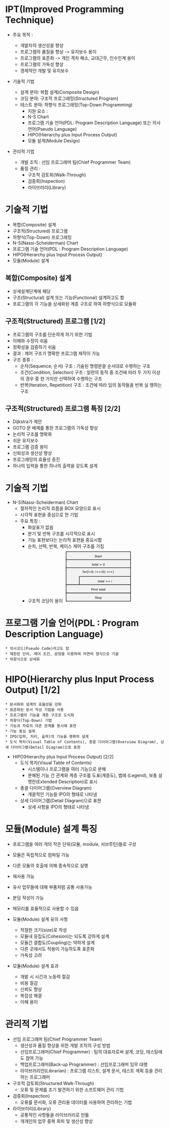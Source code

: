 # IPT(Improved Programming Technique)
* 주요 목적 :
    * 개발자의 생산성을 향상
    * 프로그램의 품질을 향상 -> 유지보수 용이
    * 프로그램의 표준화 -> 개인 격차 해소, 교대근무, 인수인계 용이
    * 프로그램의 가독성 향상
    * 경제적인 개발 및 유지보수

* 기술적 기법
    * 설계 분야: 복합 설계(Composite Design)
    * 코딩 분야: 구조적 프로그래밍(Structured Program)
    * 테스트 분야: 하향식 프로그래밍(Top-Down Programming)
        * 지원 요소 :
        * N-S Chart
        * 프로그램 기술 언어(PDL: Program Description Language) 또는 의사 언어(Pseudo Language)
        * HIPO(Hierarchy plus Input Process Output)
        * 모듈 설계(Module Design)
* 관리적 기법
    * 개발 조직 : 선임 프로그래머 팀(Chief Programmer Team)
    * 품질 관리 :
        * 구조적 검토회(Walk-Through)
        * 검증회(Inspection)
        * 라이브러리(Library)
# 기술적 기법
* 복합(Composite) 설계
* 구조적(Structured) 프로그램
* 하향식(Top-Down) 프로그래밍
* N-S(Nassi-Scheiderman) Chart
* 프로그램 기술 언어(PDL : Program Description Language)
* HIPO(Hierarchy plus Input Process Output)
* 모듈(Module) 설계


## 복합(Composite) 설계
* 상세설계단계에 해당
* 구조(Structural) 설계 또는 기능(Functional) 설계하고도 함
* 프로그램의 각 기능을 상세화된 계층 구조로 하여 하향식으로 모듈화

## 구조적(Structured) 프로그램 [1/2]
* 프로그램의 구조를 단순하게 하기 위한 기법
* 이해와 수정이 쉬움
* 정확성을 검증하기 쉬움
* 결과 : 제어 구조가 명확한 프로그램 제작이 가능
* 구조 종류 :
    * 순차(Sequence, 순서) 구조 : 기술된 명령문을 순서대로 수행하는 구조
    * 조건(Condition, Selection) 구조 : 일련의 동작 중 조건에 따라 두 가지 이상의 경우 중 한 가지만 선택하여 수행하는 구조
    * 반복(Iteration, Repetition) 구조 : 조건에 따라 임의 동작들을 반복 실 행하는 구조

## 구조적(Structured) 프로그램 특징 [2/2]
* Dijkstra가 제안
* GOTO 문 배제를 통한 프로그램의 가독성 향상
* 논리적 구조를 명확화
* 쉬운 유지보수
* 프로그램 검증 용이
* 신뢰성과 생산성 향상
* 프로그래밍의 효율성 증진
* 하나의 입력을 통한 하나의 출력을 갖도록 설계

# 기술적 기법
* N-S(Nassi-Scheiderman) Chart
    * 절차적인 논리적 흐름을 BOX 모양으로 표시
    * 시각적 표현을 중심으로 한 기법
    * 주요 특징 :
        * 화살표가 없음
        * 분기 및 반복 구조를 시각적으로 표시
        * 기능 표현보다는 논리적 표현을 중요시함
        * 순차, 선택, 반복, 케이스 제어 구조를 가짐
        * 구조적 코딩이 용이
![ns](./img/ns.png)

# 프로그램 기술 언어(PDL : Program Description Language)
    * 의사코드(Pseudo Code)라고도 함
    * 제한된 단어, 제어 조건, 문장을 이용하여 자연어 형식으로 기술
    * 하향식으로 상세화

# HIPO(Hierarchy plus Input Process Output) [1/2]
    * 문서화와 설계의 효율성을 강화
    * 표준화된 문서 작성 기법을 사용
    * 프로그램의 기능을 계층 구조로 도식화
    * 하향식(Top-Down) 기법
    * 기능과 자료의 의존 관계를 동시에 표현
    * 기능 중심 설계
    * IPO(입력, 처리, 출력)의 기능을 명확히 설계
    * 도식 목차(Visual Table of Contents), 총괄 다이어그램(Overview Diagram), 상세 다이어그램(Detail Diagram)으로 표현

* HIPO(Hierarchy plus Input Process Output) [2/2]
    * 도식 목차(Visual Table of Contents)
        * 시스템이나 프로그램을 여러 기능으로 분해
        * 분해된 기능 간 관계와 계층 구조를 도표(계층도), 범례 (Legend), 보충 설명란(Extended Description)로 표시
    * 총괄 다이어그램(Overview Diagram)
        * 개괄적인 기능을 IPO의 형태로 나타냄
    * 상세 다이어그램(Detail Diagram)으로 표현
        * 상세 사항을 IPO의 형태로 나타냄

# 모듈(Module) 설계 특징
* 프로그램을 여러 개의 작은 단위(모듈, module, 서브루틴)들로 구성
* 모듈은 독립적으로 컴파일 가능
* 다른 모듈의 호출에 의해 종속적으로 실행
* 재사용 가능
* 유사 업무들에 대해 부품처럼 공통 사용가능
* 분담 작성이 가능
* 메모리를 효율적으로 사용할 수 있음

* 모듈(Module) 설계 유의 사항
    * 적절한 크기(size)로 작성
    * 모듈내 응집도(Cohesion)는 되도록 강하게 설계
    * 모듈간 결합도(Coupling)는 약하게 설계
    * 다른 곳에서도 적용이 가능하도록 표준화
    * 가독성 고려

* 모듈(Module) 설계 효과
    * 개발 시 시간과 노동력 절감
    * 비용 절감
    * 신뢰도 향상
    * 복잡성 해결
    * 이해 용이

# 관리적 기법
* 선임 프로그래머 팀(Chief Programmer Team)
    * 생산성과 품질 향상을 위한 개발 조직의 구성 방법
    * 선임프로그래머(Chief Programmer) : 팀의 대표자로써 설계, 코딩, 테스팅에도 참여 가능
    * 백업프로그래머(Back-up Programmer) : 선임프로그래머 임무 대행
    * 라이브러리언(Librarian) : 프로그램 리스트, 설계 문서, 테스트 계획 등을 관리하는 프로그래머
* 구조적 검토회(Structured Walk-Through)
    * 오류 및 문제를 조기 발견하기 위한 소프트웨어 관리 기법
* 검증회(Inspection)
    * 오류를 문서화, 오류 관리용 데이터를 사용하여 관리하는 기법
* 라이브러리(Library)
    * 공통적인 사항들을 라이브러리로 만듦
    * 개개인의 업무 중복 회피 및 생산성 향상
